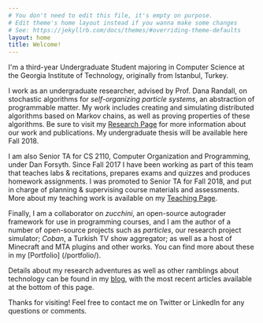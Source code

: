 ```yaml
---
# You don't need to edit this file, it's empty on purpose.
# Edit theme's home layout instead if you wanna make some changes
# See: https://jekyllrb.com/docs/themes/#overriding-theme-defaults
layout: home
title: Welcome!
---
```


I'm a third-year Undergraduate Student majoring in Computer Science at the
Georgia Institute of Technology, originally from Istanbul, Turkey.

I work as an undergraduate researcher, advised by Prof. Dana Randall, on
stochastic algorithms for *self-organizing particle systems*, an abstraction of
programmable matter. My work includes creating and simulating distributed
algorithms based on Markov chains, as well as proving properties of these
algorithms. Be sure to visit my [Research Page](/research/) for
more information about our work and publications. My undergraduate thesis
will be available here Fall 2018.

I am also Senior TA for CS 2110, Computer Organization and Programming, under
Dan Forsyth. Since Fall 2017 I have been working as part of this team that
teaches labs & recitations, prepares exams and quizzes and produces homework
assignments. I was promoted to Senior TA for Fall 2018, and put in charge
of planning & supervising course materials and assessments. More about my
teaching work is available on my [Teaching Page](/teaching/).

Finally, I am a collaborator on *zucchini*, an open-source autograder
framework for use in programming courses, and I am the author of a number of
open-source projects such as *particles*, our research project simulator;
*Coban*, a Turkish TV show aggregator; as well as a host of Minecraft and MTA
plugins and other works. You can find more about these in my [Portfolio]
(/portfolio/).

Details about my research adventures as well as other ramblings about
technology can be found in my [blog](/blog/), with the most recent articles
available at the bottom of this page.

Thanks for visiting! Feel free to contact me on Twitter or LinkedIn for any
questions or comments.